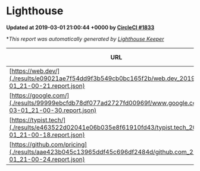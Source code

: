 
# Lighthouse

**Updated at 2019-03-01 21:00:44 +0000 by [CircleCI #1833](https://circleci.com/gh/ItinerisLtd/lighthouse-keeper-example/1833)**

**This report was automatically generated by [Lighthouse Keeper](https://github.com/itinerisltd/lighthouse-keeper)*

| URL | Performance | Accessibility | Best Practices | SEO | PWA | Updated At |
| --- | --- | --- | --- | --- | --- | --- |
| [https://web.dev/](./results/e09021ae7f54dd9f3b549cb0bc165f2b/web.dev_2019-03-01_21-00-21.report.json) | 0.97 | 0.93 | 1 | 0.91 | 1 | 2019-03-01T21:00:21.777Z |
| [https://google.com/](./results/99999ebcfdb78df077ad2727fd00969f/www.google.com_2019-03-01_21-00-30.report.json) | 0.96 | 0.71 | 0.93 | 0.8 | 0.58 | 2019-03-01T21:00:30.174Z |
| [https://typist.tech/](./results/e463522d02041e06b035e8f61910fd43/typist.tech_2019-03-01_21-00-18.report.json) | 1 |  |  |  |  | 2019-03-01T21:00:18.410Z |
| [https://github.com/pricing](./results/aae423b045c13965ddf45c696df2484d/github.com_2019-03-01_21-00-24.report.json) | 0.8 | 0.89 | 0.93 | 0.9 | 0.58 | 2019-03-01T21:00:24.294Z |
